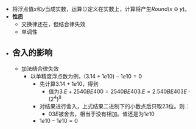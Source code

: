 - 将浮点值$x$和$y$当成实数，运算$\odot$定义在实数上，计算将产生$Round(x \odot y)$。
- **性质**
	- 交换律还在，但结合律失效
	- 单调性
- ## 舍入的影响
	- 加法结合律失效
		- 以单精度浮点数为例，$(3.14 + 1e10) - 1e10 = 0$
			- 先计算$3.14 + 1e10$，得到
				- 值为$3.E + 2540BE400 = 2540BE403.E = 2.540BE403E \cdot (2^4)^{8}$
			- 对结果进行舍入，上式结果二进制下的小数点后只取23位。则：
				- $03E$被舍去，相当于没有相加。值还是为$1e10$
			- $1e10 - 1e10 = 0$
